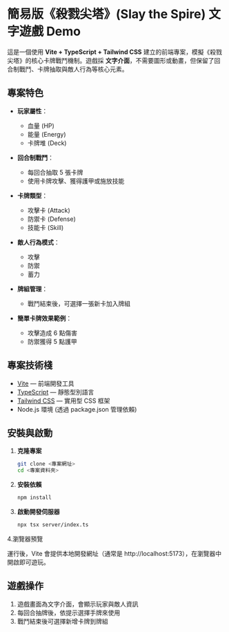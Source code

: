 # 簡易版《殺戮尖塔》(Slay the Spire) 文字遊戲 Demo

這是一個使用 **Vite + TypeScript + Tailwind CSS** 建立的前端專案，模擬《殺戮尖塔》的核心卡牌戰鬥機制。遊戲採 **文字介面**，不需要圖形或動畫，但保留了回合制戰鬥、卡牌抽取與敵人行為等核心元素。

## 專案特色

- **玩家屬性**：
  - 血量 (HP)
  - 能量 (Energy)
  - 卡牌堆 (Deck)

- **回合制戰鬥**：
  - 每回合抽取 5 張卡牌
  - 使用卡牌攻擊、獲得護甲或施放技能

- **卡牌類型**：
  - 攻擊卡 (Attack)
  - 防禦卡 (Defense)
  - 技能卡 (Skill)

- **敵人行為模式**：
  - 攻擊
  - 防禦
  - 蓄力

- **牌組管理**：
  - 戰鬥結束後，可選擇一張新卡加入牌組

- **簡單卡牌效果範例**：
  - 攻擊造成 6 點傷害
  - 防禦獲得 5 點護甲

## 專案技術棧

- [Vite](https://vitejs.dev/) — 前端開發工具
- [TypeScript](https://www.typescriptlang.org/) — 靜態型別語言
- [Tailwind CSS](https://tailwindcss.com/) — 實用型 CSS 框架
- Node.js 環境 (透過 package.json 管理依賴)

## 安裝與啟動

1. **克隆專案**  

   ```bash
   git clone <專案網址>
   cd <專案資料夾>

2. **安裝依賴**  

   ```bash
   npm install

3. **啟動開發伺服器**  

   ```bash
   npx tsx server/index.ts

4.瀏覽器預覽

運行後，Vite 會提供本地開發網址（通常是 http://localhost:5173），在瀏覽器中開啟即可遊玩。

## 遊戲操作

1. 遊戲畫面為文字介面，會顯示玩家與敵人資訊
2. 每回合抽牌後，依提示選擇手牌來使用
3. 戰鬥結束後可選擇新增卡牌到牌組

